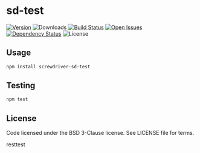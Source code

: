 # sd-test
[![Version][npm-image]][npm-url] ![Downloads][downloads-image] [![Build Status][status-image]][status-url] [![Open Issues][issues-image]][issues-url] [![Dependency Status][daviddm-image]][daviddm-url] ![License][license-image]

> 

## Usage

```bash
npm install screwdriver-sd-test
```

## Testing

```bash
npm test
```

## License

Code licensed under the BSD 3-Clause license. See LICENSE file for terms.

[npm-image]: https://img.shields.io/npm/v/screwdriver-sd-test.svg
[npm-url]: https://npmjs.org/package/screwdriver-sd-test
[downloads-image]: https://img.shields.io/npm/dt/screwdriver-sd-test.svg
[license-image]: https://img.shields.io/npm/l/screwdriver-sd-test.svg
[issues-image]: https://img.shields.io/github/issues/screwdriver-cd/sd-test.svg
[issues-url]: https://github.com/screwdriver-cd/sd-test/issues
[status-image]: https://cd.screwdriver.cd/pipelines/pipelineid/badge
[status-url]: https://cd.screwdriver.cd/pipelines/pipelineid
[daviddm-image]: https://david-dm.org/screwdriver-cd/sd-test.svg?theme=shields.io
[daviddm-url]: https://david-dm.org/screwdriver-cd/sd-test

resttest
